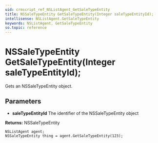 ```yaml
---
uid: crmscript_ref_NSListAgent_GetSaleTypeEntity
title: NSSaleTypeEntity GetSaleTypeEntity(Integer saleTypeEntityId);
intellisense: NSListAgent.GetSaleTypeEntity
keywords: NSListAgent, GetSaleTypeEntity
so.topic: reference
---
```


# NSSaleTypeEntity GetSaleTypeEntity(Integer saleTypeEntityId);

Gets an NSSaleTypeEntity object.

## Parameters

* **saleTypeEntityId** The identifier of the NSSaleTypeEntity object

**Returns:** NSSaleTypeEntity

```crmscript
NSListAgent agent;
NSSaleTypeEntity thing = agent.GetSaleTypeEntity(123);
```

